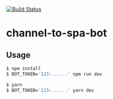 
[![Build Status](https://travis-ci.org/jfkz/channel-to-spa-bot.svg?branch=master)](https://travis-ci.org/jfkz/channel-to-spa-bot)
# channel-to-spa-bot

## Usage

```sh
$ npm install
$ BOT_TOKEN='123:......' npm run dev
```

```sh
$ yarn
$ BOT_TOKEN='123:......' yarn dev
```
